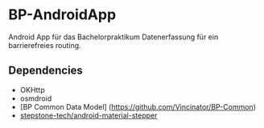 # BP-AndroidApp
Android App für das Bachelorpraktikum Datenerfassung für ein barrierefreies routing.


## Dependencies

- OKHttp
- osmdroid
- [BP Common Data Model] (https://github.com/Vincinator/BP-Common)
- [stepstone-tech/android-material-stepper](https://github.com/stepstone-tech/android-material-stepper)


